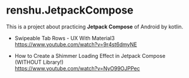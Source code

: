 # renshu.JetpackCompose

This is a project about practicing **Jetpack Compose** of Android by kotlin.


- Swipeable Tab Rows - UX With Material3   
https://www.youtube.com/watch?v=9r4st6dmyNE
   
- How to Create a Shimmer Loading Effect in Jetpack Compose (WITHOUT Library!)   
https://www.youtube.com/watch?v=NyO99OJPPec

